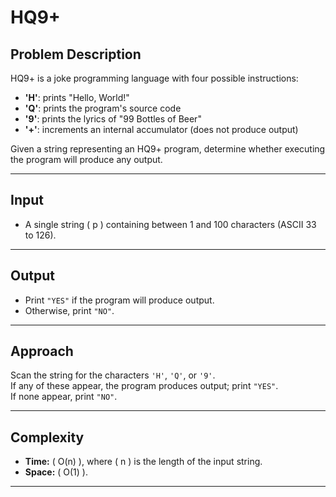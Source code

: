 # HQ9+


## Problem Description

HQ9+ is a joke programming language with four possible instructions:
- **'H'**: prints "Hello, World!"
- **'Q'**: prints the program's source code
- **'9'**: prints the lyrics of "99 Bottles of Beer"
- **'+'**: increments an internal accumulator (does not produce output)

Given a string representing an HQ9+ program, determine whether executing the program will produce any output.

---

## Input

- A single string \( p \) containing between 1 and 100 characters (ASCII 33 to 126).

---

## Output

- Print `"YES"` if the program will produce output.
- Otherwise, print `"NO"`.

---

## Approach

Scan the string for the characters `'H'`, `'Q'`, or `'9'`.  
If any of these appear, the program produces output; print `"YES"`.  
If none appear, print `"NO"`.

---

## Complexity

- **Time:** \( O(n) \), where \( n \) is the length of the input string.
- **Space:** \( O(1) \).

---
